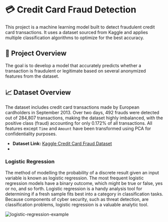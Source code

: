 

# 💳 Credit Card Fraud Detection
This project is a machine learning model built to detect fraudulent credit card transactions. It uses a dataset sourced from Kaggle and applies multiple classification algorithms to optimize for the best accuracy.

## 🚧 Project Overview
The goal is to develop a model that accurately predicts whether a transaction is fraudulent or legitimate based on several anonymized features from the dataset.

## 📈 Dataset Overview
The dataset includes credit card transactions made by European cardholders in September 2013. Over two days, 492 frauds were detected out of 284,807 transactions, making the dataset highly imbalanced, with the positive class (fraud) accounting for only 0.172% of all transactions. All features except `Time` and `Amount` have been transformed using PCA for confidentiality purposes.

- **Dataset Link:** [Kaggle Credit Card Fraud Dataset](https://www.kaggle.com/datasets/mlg-ulb/creditcardfraud)
- 
### Logistic Regression
The method of modelling the probability of a discrete result given an input variable is known as logistic regression. The most frequent logistic regression models have a binary outcome, which might be true or false, yes or no, and so forth.
Logistic regression is a handy analysis tool for determining if a fresh sample fits best into a category in classification tasks. Because components of cyber security, such as threat detection, are classification problems, logistic regression is a valuable analytic tool.

![logistic-regression-example](https://user-images.githubusercontent.com/56130865/163219252-a8caf755-3eb7-47d4-be12-3767d75ebe12.jpg)
